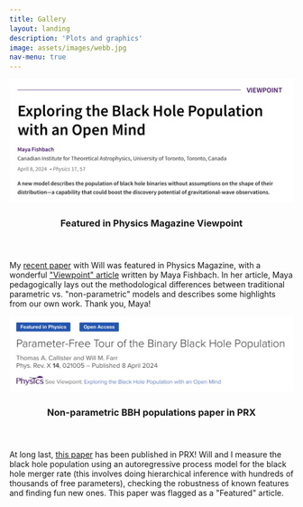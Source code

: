 ```yaml
---
title: Gallery
layout: landing
description: 'Plots and graphics'
image: assets/images/webb.jpg
nav-menu: true
---
```


<!-- Main -->
<div id="main">

<!-- Two -->
<section id="two" class="spotlights">
	<section>
		<a href="generic.html" class="image">
	        <img src="assets/images/news/ar-viewpoint.png" alt="" data-position="center center"/>
        </a>
		<div class="content">
			<div class="inner">
				<header class="major">
					<h3>Featured in Physics Magazine Viewpoint</h3>
				</header>
				    <p>
                    My <a href="https://journals.aps.org/prx/abstract/10.1103/PhysRevX.14.021005">recent paper</a> with Will was featured in Physics Magazine, with a wonderful <a href="https://physics.aps.org/articles/v17/57">"Viewpoint" article</a> written by Maya Fishbach.
                    In her article, Maya pedagogically lays out the methodological differences between traditional parametric vs. "non-parametric" models and describes some highlights from our own work.
                    Thank you, Maya!
                    </p>
			</div>
		</div>
	</section>
	<section>
		<a href="generic.html" class="image">
	        <img src="assets/images/news/prx.jpeg" alt="" data-position="center center"/>
        </a>
		<div class="content">
			<div class="inner">
				<header class="major">
					<h3>Non-parametric BBH populations paper in PRX</h3>
				</header>
				    <p>
                    At long last, <a href="https://journals.aps.org/prx/abstract/10.1103/PhysRevX.14.021005">this paper</a> has been published in PRX!
                    Will and I measure the black hole population using an autoregressive process model for the black hole merger rate (this involves doing hierarchical inference with hundreds of thousands of free parameters), checking the robustness of known features and finding fun new ones.
                    This paper was flagged as a "Featured" article.
                    </p>
			</div>
		</div>
	</section>
</section>


</div>
